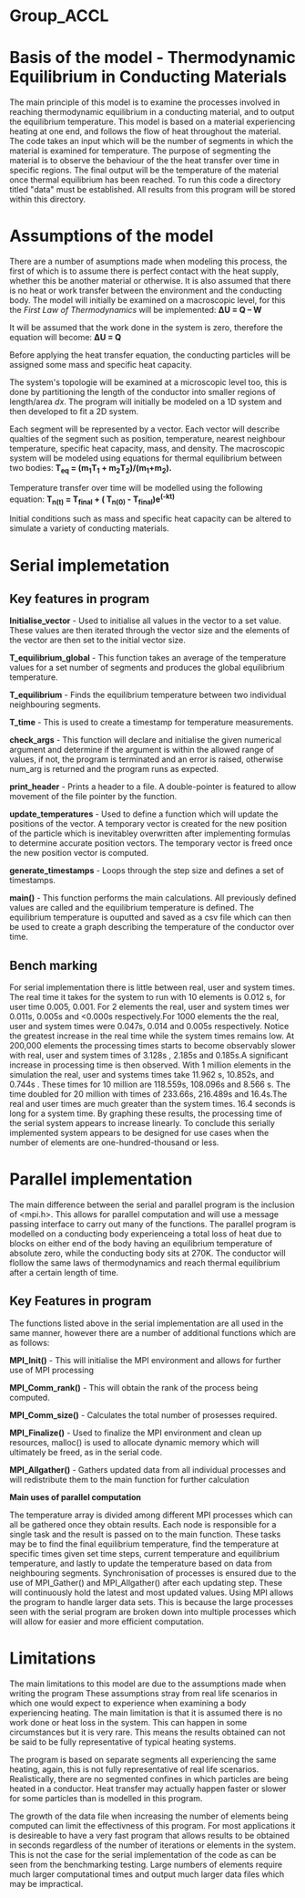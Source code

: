 # Group_ACCL
# Basis of the model - Thermodynamic Equilibrium in Conducting Materials
The main principle of this model is to examine the processes involved in reaching thermodynamic equilibrium in a conducting material, and to output the equilibrium temperature. This model is based on a material experiencing heating at one end, and follows the flow of heat throughout the material. The code takes an input which will be the number of segments in which the material is examined for temperature. The purpose of segmenting the material is to observe the behaviour of the the heat transfer over time in specific regions. The final output will be the temperature of the material once thermal equilibrium has been reached. To run this code a directory titled "data" must be established. All results from this program will be stored within this directory.
# Assumptions of the model
There are a number of asumptions made when modeling this process, the first of which is to assume there is perfect contact with the heat supply, whether this be another material or otherwise. It is also assumed that there is no heat or work transfer between the environment and the conducting body. 
The model will initially be examined on a macroscopic level, for this the _First Law of Thermodynamics_ will be implemented: **ΔU = Q – W** 

It will be assumed that the work done in the system is zero, therefore the equation will become: **ΔU = Q**

Before applying the heat transfer equation, the conducting particles will be assigned some mass and specific heat capacity.

The system's topologie will be examined at a microscopic level too, this is done by partitioning the length of the conductor into smaller regions of length/area _dx_. The program will initially be modeled on a 1D system and then developed to fit a 2D system. 

Each segment will be represented by a vector. Each vector will describe qualties of the segment such as position, temperature, nearest neighbour temperature, specific heat capacity, mass, and density. The macroscopic system will be modeled using equations for thermal equilibrium between two bodies:
 **T<sub>eq</sub> = (m<sub>1</sub>T<sub>1</sub> + m<sub>2</sub>T<sub>2</sub>)/(m<sub>1</sub>+m<sub>2</sub>).**   

 Temperature transfer over time will be modelled using the following equation:
**T<sub>n(t)</sub> = T<sub>final</sub> + ( T<sub>n(0)</sub> - T<sub>final</sub>)e<sup>(-kt)</sup>**

Initial conditions such as mass and specific heat capacity can be altered to simulate a variety of conducting materials.

# Serial implemetation 
## Key features in program 

**Initialise_vector** - Used to initialise all values in the vector to a set value. These values are then iterated through the vector size and the elements of the vector are then set to the initial vector size. 

**T_equilibrium_global** - This function takes an average of the temperature values for a set number of segments and produces the global equilibrium temperature. 

**T_equilibrium** - Finds the equilibrium temperature between two individual neighbouring segments.

**T_time** - This is used to create a timestamp for temperature measurements.

**check_args** - This function will declare and initialise the given numerical argument and determine if the argument is within the allowed range of values, if not, the program is terminated and an error is raised, otherwise num_arg is returned and the program runs as expected.

**print_header** - Prints a header to a file. A double-pointer is featured to allow movement of the file pointer by the function.

**update_temperatures** -  Used to define a function which will update the positions of the vector. A temporary vector is created for the new position of the particle which is inevitabley overwritten after implementing formulas to determine accurate position vectors. The temporary vector is freed once the new position vector is computed.

**generate_timestamps** - Loops through the step size and defines a set of timestamps.

**main()** - This function performs the main calculations. All previously defined values are called and the equilibrium temperature is defined. The equilibrium temperature is ouputted and saved as a csv file which can then be used to create a graph describing the temperature of the conductor over time.

## Bench marking
For serial implementation there is little between real, user and system times. The real time it takes for the system to run with 10 elements is 0.012 s, for user time 0.005, 0.001. For 2 elements the real, user and system times wer 0.011s, 0.005s and <0.000s respectively.For 1000 elements the the real, user and system times were 0.047s, 0.014 and 0.005s respectively. Notice the greatest increase in the real time while the system times remains low. At 200,000 elements the processing times starts to become observably slower with real, user and system times of 3.128s , 2.185s and 0.185s.A significant increase in processing time is then observed. With 1 million elements in the simulation the real, user and systems times take 11.962 s, 10.852s, and 0.744s . These times for 10 million are 118.559s, 108.096s and 8.566 s. The time doubled for 20 million with times of 233.66s, 216.489s and 16.4s.The real and user times are much greater than the system times. 16.4 seconds is long for a system time. By graphing these results, the processing time of the serial system appears to increase linearly. To conclude this serially implemented system appears to be designed for use cases when the number of elements are one-hundred-thousand or less.

# Parallel implementation
The main difference between the serial and parallel program is the inclusion of <mpi.h>. This allows for parallel computation and will use a message passing interface to carry out many of the functions. The parallel program is modelled on a conducting body experienceing a total loss of heat due to blocks on either end of the body having an equilibrium temperature of absolute zero, while the conducting body sits at 270K. The conductor will flollow the same laws of thermodynamics and reach thermal equilibrium after a certain length of time. 

## Key Features in program
The functions listed above in the serial implementation are all used in the same manner, however there are a number of additional functions which are as follows:

**MPI_Init()** - This will initialise the MPI environment and allows for further use of MPI processing

**MPI_Comm_rank()** - This will obtain the rank of the process being computed.

**MPI_Comm_size()** - Calculates the total number of prosesses required. 

**MPI_Finalize()** - Used to finalize the MPI environment and clean up resources, malloc() is used to allocate dynamic memory which will ultimately be freed, as in the serial code.

**MPI_Allgather()** - Gathers updated data from all individual processes and will redistribute them to the main function for further calculation

**Main uses of parallel computation**

The temperature array is divided among different MPI processes which can all be gathered once they obtain results. Each node is responsible for a single task and the result is passed on to the main function. These tasks may be to find the final equilibrium temperature, find the temperature at specific times given set time steps, current temperature and equilibrium temperature, and lastly  to update the temperature based on data from neighbouring segments.
Synchronisation of processes is ensured due to the use of MPI_Gather() and MPI_Allgather() after each updating step. These will continuously hold the latest and most updated values. Using MPI allows the program to handle larger data sets. This is because the large processes seen with the serial program are broken down into multiple processes which will allow for easier and more efficient computation.


# Limitations
The main limitations to this model are due to the assumptions made when writing the program These assumptions stray from real life scenarios in which one would expect to experience when examining a body experiencing heating. The main limitation is that it is assumed there is no work done or heat loss in the system. This can happen in some circumstances but it is very rare. This means the results obtained can not be said to be fully representative of typical heating systems. 

The program is based on separate segments all experiencing the same heating, again, this is not fully representative of real life scenarios. Realistically, there are no segmented confines in which particles are being heated in a conductor. Heat transfer may actually happen faster or slower for some particles than is modelled in this program. 

The growth of the data file when increasing the number of elements being computed can limit the effectivness of this program. For most applications it is desireable to have a very fast program that allows results to be obtained in seconds regardless of the number of iterations or elements in the system. This is not the case for the serial implementation of the code as can be seen from the benchmarking testing. Large numbers of elements require much larger computational times and output much larger data files which may be impractical.
